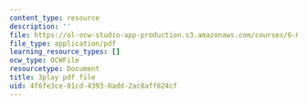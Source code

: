 ```yaml
---
content_type: resource
description: ''
file: https://ol-ocw-studio-app-production.s3.amazonaws.com/courses/6-042j-mathematics-for-computer-science-spring-2015/4f6fe3ce81cd43936add2ac8aff824cf_Y9Blo_G-Mvg.pdf
file_type: application/pdf
learning_resource_types: []
ocw_type: OCWFile
resourcetype: Document
title: 3play pdf file
uid: 4f6fe3ce-81cd-4393-6add-2ac8aff824cf
---
```

